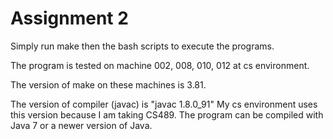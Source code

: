 Assignment 2
===============
Simply run make then the bash scripts to execute the programs.

The program is tested on machine 002, 008, 010, 012 at cs environment.

The version of make on these machines is 3.81.

The version of compiler (javac) is "javac 1.8.0_91"
My cs environment uses this version because I am taking CS489. The program can be compiled with Java 7 or a newer version of Java.
